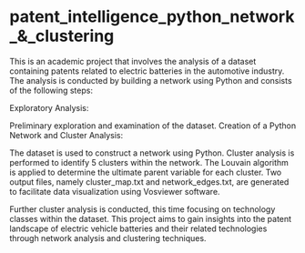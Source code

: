 # patent_intelligence_python_network_&_clustering

This is an academic project that involves the analysis of a dataset containing patents related to electric batteries in the automotive industry. The analysis is conducted by building a network using Python and consists of the following steps:

Exploratory Analysis:

Preliminary exploration and examination of the dataset.
Creation of a Python Network and Cluster Analysis:

The dataset is used to construct a network using Python.
Cluster analysis is performed to identify 5 clusters within the network.
The Louvain algorithm is applied to determine the ultimate parent variable for each cluster.
Two output files, namely cluster_map.txt and network_edges.txt, are generated to facilitate data visualization using Vosviewer software.

Further cluster analysis is conducted, this time focusing on technology classes within the dataset.
This project aims to gain insights into the patent landscape of electric vehicle batteries and their related technologies through network analysis and clustering techniques.
